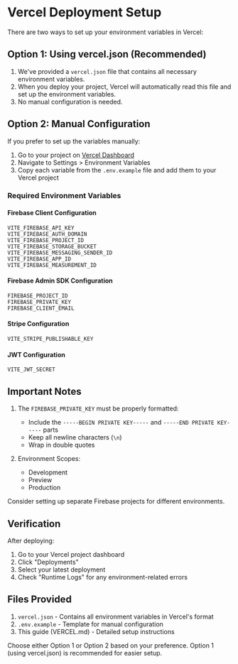 # Vercel Deployment Setup

There are two ways to set up your environment variables in Vercel:

## Option 1: Using vercel.json (Recommended)

1. We've provided a `vercel.json` file that contains all necessary environment variables.
2. When you deploy your project, Vercel will automatically read this file and set up the environment variables.
3. No manual configuration is needed.

## Option 2: Manual Configuration

If you prefer to set up the variables manually:

1. Go to your project on [Vercel Dashboard](https://vercel.com)
2. Navigate to Settings > Environment Variables
3. Copy each variable from the `.env.example` file and add them to your Vercel project

### Required Environment Variables

#### Firebase Client Configuration
```
VITE_FIREBASE_API_KEY
VITE_FIREBASE_AUTH_DOMAIN
VITE_FIREBASE_PROJECT_ID
VITE_FIREBASE_STORAGE_BUCKET
VITE_FIREBASE_MESSAGING_SENDER_ID
VITE_FIREBASE_APP_ID
VITE_FIREBASE_MEASUREMENT_ID
```

#### Firebase Admin SDK Configuration
```
FIREBASE_PROJECT_ID
FIREBASE_PRIVATE_KEY
FIREBASE_CLIENT_EMAIL
```

#### Stripe Configuration
```
VITE_STRIPE_PUBLISHABLE_KEY
```

#### JWT Configuration
```
VITE_JWT_SECRET
```

## Important Notes

1. The `FIREBASE_PRIVATE_KEY` must be properly formatted:
   - Include the `-----BEGIN PRIVATE KEY-----` and `-----END PRIVATE KEY-----` parts
   - Keep all newline characters (`\n`)
   - Wrap in double quotes

2. Environment Scopes:
   - Development
   - Preview
   - Production

Consider setting up separate Firebase projects for different environments.

## Verification

After deploying:
1. Go to your Vercel project dashboard
2. Click "Deployments"
3. Select your latest deployment
4. Check "Runtime Logs" for any environment-related errors

## Files Provided

1. `vercel.json` - Contains all environment variables in Vercel's format
2. `.env.example` - Template for manual configuration
3. This guide (VERCEL.md) - Detailed setup instructions

Choose either Option 1 or Option 2 based on your preference. Option 1 (using vercel.json) is recommended for easier setup.
